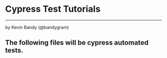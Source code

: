 # Cypress Test Tutorials

---

by Kevin Bandy (@bandygram)

## The following files will be cypress automated tests.
